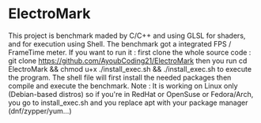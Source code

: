 # ElectroMark

This project is benchmark maded by C/C++ and using GLSL for shaders, and for execution using Shell.
The benchmark got a integrated FPS / FrameTime meter.
If you want to run it : first clone the whole source code : git clone https://github.com/AyoubCoding21/ElectroMark then you run cd ElectroMark && chmod u+x ./install_exec.sh && ./install_exec.sh to execute the program.
The shell file will first install the needed packages then compile and execute the benchmark.
Note : It is working on Linux only (Debian-based distros) so if you're in RedHat or OpenSuse or Fedora/Arch, you go to install_exec.sh and you replace apt with your package manager (dnf/zypper/yum...)
